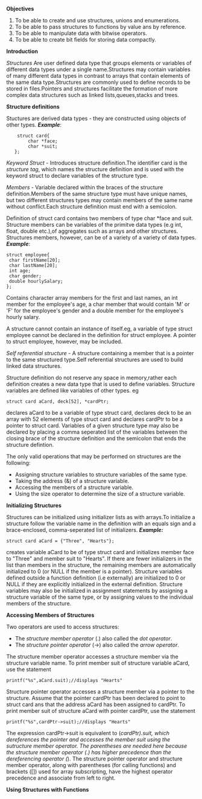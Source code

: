 **Objectives**

1. To be able to create and use structures, unions and enumerations.
2. To be able to pass structures to functions by value ans by reference.
3. To be able to manipulate data with bitwise operators.
4. To be able to create bit fields for storing data compactly.

**Introduction**

*Structures* Are user defined data type that groups elements or variables of different data types under a single name.Structures may contain variables of many different data types in contrast to arrays that contain elements of the same data type.Structures are commonly used to define records to be stored in files.Pointers and structures facilitate the formation of more complex data structures such as linked lists,queues,stacks and trees.

**Structure definitions**

Stuctures are derived data types - they are constructed using objects of other types. **_Example_**: 

```
    struct card{
        char *face;
        char *suit;
   };
   ```

   *Keyword Struct* - Introduces structure definition.The identifier card is the *structure tag*, which names the structure definition and is used with the keyword struct to declare variables of the structure type.
   
   *Members* - Variable declared within the braces of the structure definition.Members of the same structure type must have unique names, but two different structures types may contain members of the same name without conflict.Each structure definition must end with a semicolon.

   Definition of struct card contains two members of type char *face and suit. Structure members can be variables of the primitve data types (e.g int, float, double etc.),of aggregates such as arrays and other structures.
   Structures members, however, can be of a variety of a variety of data types. **_Example_**: 

   ```
   struct employee{
    char firstName[20];
    char lastName[20];
    int age;
    char gender;
    double hourlySalary;
   };
   ```
   Contains character array members for the first and last names, an int member for the employee's age, a char member that would contain 'M' or 'F' for the employee's gender and a double member for the employee's hourly salary.

   A structure cannot contain an instance of itself.eg, a variable of type struct employee cannot be declared in the definition for struct employee. A pointer to struct employee, however, may be included.

   _Self referential structure_ - A structure containing a member that is a pointer to the same structured type.Self referential structures are used to build linked data structures.

   Structure definition do not reserve any space in memory,rather each definition creates a new data type that is used to define variables. Structure variables are defined like variables of other types. eg
   ```
   struct card aCard, deck[52], *cardPtr;
   ```
   declares aCard to be a variable of type struct card, declares deck to be an array with 52 elements of type struct card and declares cardPtr to be a pointer to struct card. Variables of a given structure type may also be declared by placing a comma seperated list of the variables between the closing brace of the structure definition and the semicolon that ends the structure defintion.

   The only valid operations that may be performed on structures are the following:
   + Assigning structure variables to structure variables of the same type.
   + Taking the address (&) of a structure variable.
   + Accessing the members of a structure variable.
   + Using the size operator to determine the size of a structure variable.

   **Initializing Structures**

Structures can be initialized using initializer lists as with arrays.To initialize a structure follow the variable name in the definition with an equals sign and a brace-enclosed, comma-seperated list of initializers. __*Example:*__
```
struct card aCard = {"Three", "Hearts"};
```
creates variable aCard to be of type struct card and initializes member face to "Three" and member suit to "Hearts". If there are fewer initializers in the list than members in the structure, the remaining members are automatically initialized to 0 (or NULL if the member is a pointer). Structure variables defined outside a function definition (i.e externally) are initialized to 0 or NULL if they are explicitly initialized in the external definition. Structure variables may also be initialized in assignment statements by assigning a structure variable of the same type, or by assigning values to the individual members of the structure.

**Accessing Members of Structures**

Two operators are used to access structures:

+ The *structure member operator* (.) also called the *dot operator*.
+ The *structure pointer operator* (->) also called the *arrow operator*.

The structure member operator accesses a structure member via the structure variable name. To print member suit of structure variable aCard, use the statement
```
printf("%s",aCard.suit);//displays "Hearts"
```
Structure pointer operator accesses a structure member via a pointer to the structure. Assume that the pointer cardPtr has been declared to point to struct card ans that the address aCard has been assigned to cardPtr. To print member suit of structure aCard with pointer cardPtr, use the statement
```
printf("%s",cardPtr->suit);//displays "Hearts"
```
The expression cardPtr->suit is equivalent to (*cardPtr).suit, which dereferences the pointer and accesses the member suit using the sutructure member operator. The parentheses are needed here because the structure member operator (.) has higher precedence than the dereferencing operator (*). The structure pointer operator and structure member operator, along with parentheses (for calling functions) and brackets ([]) used for array subscripting, have the highest operator precedence and associate from left to right.

**Using Structures with Functions**